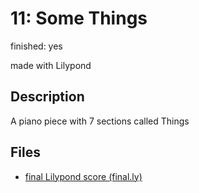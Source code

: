 # 11: Some Things

finished: yes

made with Lilypond

## Description

A piano piece with 7 sections called Things

## Files
- [final Lilypond score (final.ly)](files/final.ly)
